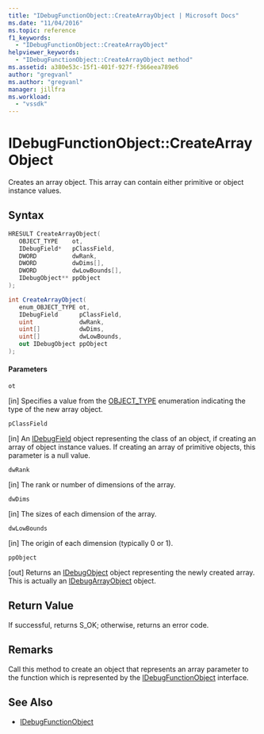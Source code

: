```yaml
---
title: "IDebugFunctionObject::CreateArrayObject | Microsoft Docs"
ms.date: "11/04/2016"
ms.topic: reference
f1_keywords:
  - "IDebugFunctionObject::CreateArrayObject"
helpviewer_keywords:
  - "IDebugFunctionObject::CreateArrayObject method"
ms.assetid: a380e53c-15f1-401f-927f-f366eea789e6
author: "gregvanl"
ms.author: "gregvanl"
manager: jillfra
ms.workload:
  - "vssdk"
---
```

# IDebugFunctionObject::CreateArrayObject
Creates an array object. This array can contain either primitive or object instance values.

## Syntax

```cpp
HRESULT CreateArrayObject( 
   OBJECT_TYPE    ot,
   IDebugField*   pClassField,
   DWORD          dwRank,
   DWORD          dwDims[],
   DWORD          dwLowBounds[],
   IDebugObject** ppObject
);
```

```csharp
int CreateArrayObject(
   enum_OBJECT_TYPE ot,
   IDebugField      pClassField,
   uint             dwRank,
   uint[]           dwDims,
   uint[]           dwLowBounds,
   out IDebugObject ppObject
);
```

#### Parameters
 `ot`

 [in] Specifies a value from the [OBJECT_TYPE](../../../extensibility/debugger/reference/object-type.md) enumeration indicating the type of the new array object.

 `pClassField`

 [in] An [IDebugField](../../../extensibility/debugger/reference/idebugfield.md) object representing the class of an object, if creating an array of object instance values. If creating an array of primitive objects, this parameter is a null value.

 `dwRank`

 [in] The rank or number of dimensions of the array.

 `dwDims`

 [in] The sizes of each dimension of the array.

 `dwLowBounds`

 [in] The origin of each dimension (typically 0 or 1).

 `ppObject`

 [out] Returns an [IDebugObject](../../../extensibility/debugger/reference/idebugobject.md) object representing the newly created array. This is actually an [IDebugArrayObject](../../../extensibility/debugger/reference/idebugarrayobject.md) object.

## Return Value
 If successful, returns S_OK; otherwise, returns an error code.

## Remarks
 Call this method to create an object that represents an array parameter to the function which is represented by the [IDebugFunctionObject](../../../extensibility/debugger/reference/idebugfunctionobject.md) interface.

## See Also
- [IDebugFunctionObject](../../../extensibility/debugger/reference/idebugfunctionobject.md)